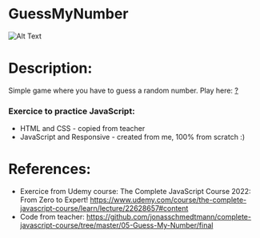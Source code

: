 # GuessMyNumber

![Alt Text]()

# Description:
Simple game where you have to guess a random number. Play here: [?](https://annazaragoza.net/guess/index.html)

### Exercice to practice JavaScript:
* HTML and CSS - copied from teacher
* JavaScript and Responsive - created from me, 100% from scratch :)

# References:
* Exercice from Udemy course: The Complete JavaScript Course 2022: From Zero to Expert!
https://www.udemy.com/course/the-complete-javascript-course/learn/lecture/22628657#content
* Code from teacher: 
https://github.com/jonasschmedtmann/complete-javascript-course/tree/master/05-Guess-My-Number/final

